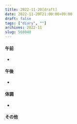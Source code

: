 ```yaml
---
title: 2022-11-20[draft]
date: 2022-11-20T21:00:00+09:00
draft: false
tags: ["diary", ""]
archives: 2022-11
slug: 568040
---
```

#### 午前
- 
#### 午後
- 
#### 体調
- 
#### その他